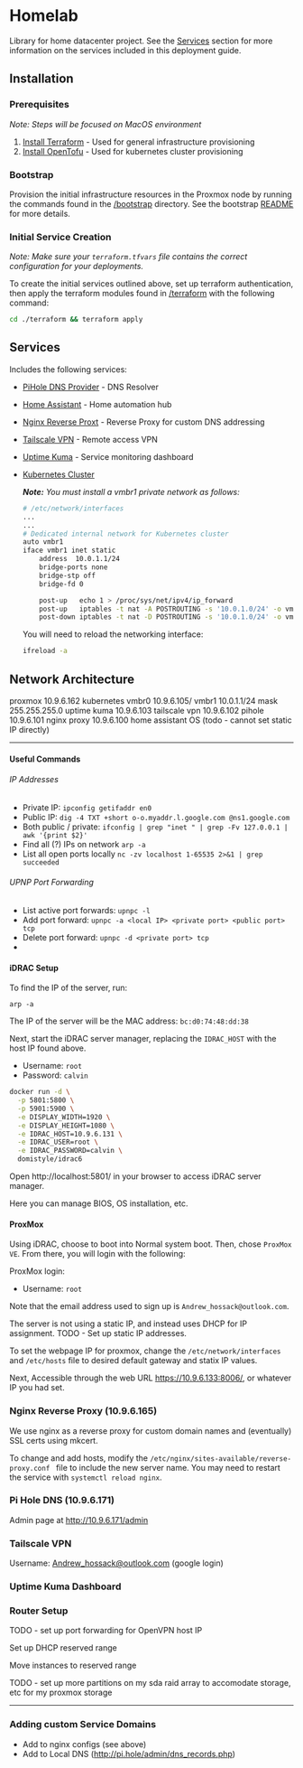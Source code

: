 # Homelab

Library for home datacenter project. See the [Services](#services) section for more information on the services included in this deployment guide.

## Installation

### Prerequisites

_*Note:* Steps will be focused on MacOS environment_

1. [Install Terraform](https://developer.hashicorp.com/terraform/tutorials/aws-get-started/install-cli) - Used for general infrastructure provisioning
2. [Install OpenTofu](https://opentofu.org/docs/intro/install/homebrew/) - Used for kubernetes cluster provisioning

### Bootstrap

Provision the initial infrastructure resources in the Proxmox node by running the commands found in the [/bootstrap](./bootstrap/) directory. See the bootstrap [README](./bootstrap/README.md) for more details.

### Initial Service Creation

_*Note:* Make sure your `terraform.tfvars` file contains the correct configuration for your deployments._

To create the initial services outlined above, set up terraform authentication, then apply the terraform modules found in [/terraform](./terraform/) with the following command:

```bash
cd ./terraform && terraform apply
```

## Services

Includes the following services:

- [PiHole DNS Provider](https://pi-hole.net/) - DNS Resolver
- [Home Assistant](https://www.home-assistant.io/) - Home automation hub
- [Nginx Reverse Proxt](https://nginx.org/en/docs/) - Reverse Proxy for custom DNS addressing
- [Tailscale VPN](https://tailscale.com/) - Remote access VPN
- [Uptime Kuma](https://uptime.kuma.pet/) - Service monitoring dashboard
- [Kubernetes Cluster](https://kubernetes.io/docs/home/)
  <!-- ![](./docs/rudimentary-home-lab-networking-setup_hu7e24e80ab4c40ac9e312f433f8ff016e_307896_1200x0_resize_q75_h2_box_3.webp) -->
  _**Note:** You must install a vmbr1 private network as follows:_
  ```bash
  # /etc/network/interfaces
  ...
  ...
  # Dedicated internal network for Kubernetes cluster
  auto vmbr1
  iface vmbr1 inet static
      address  10.0.1.1/24
      bridge-ports none
      bridge-stp off
      bridge-fd 0

      post-up   echo 1 > /proc/sys/net/ipv4/ip_forward
      post-up   iptables -t nat -A POSTROUTING -s '10.0.1.0/24' -o vmbr0 -j MASQUERADE
      post-down iptables -t nat -D POSTROUTING -s '10.0.1.0/24' -o vmbr0 -j MASQUERADE
  ```

  You will need to reload the networking interface:

  ```bash
  ifreload -a
  ```


## Network Architecture

proxmox 10.9.6.162
kubernetes vmbr0 10.9.6.105/ vmbr1 10.0.1.1/24 mask 255.255.255.0
uptime kuma 10.9.6.103
tailscale vpn 10.9.6.102
pihole 10.9.6.101
nginx proxy 10.9.6.100
home assistant OS (todo - cannot set static IP directly)



---







#### Useful Commands

###### IP Addresses

- Private IP: `ipconfig getifaddr en0`
- Public IP: `dig -4 TXT +short o-o.myaddr.l.google.com @ns1.google.com`
- Both public / private: `ifconfig | grep "inet " | grep -Fv 127.0.0.1 | awk '{print $2}'`
- Find all (?) IPs on network `arp -a`
- List all open ports locally `nc -zv localhost 1-65535 2>&1 | grep succeeded`

###### UPNP Port Forwarding

- List active port forwards: `upnpc -l`
- Add port forward: `upnpc -a <local IP> <private port> <public port> tcp`
- Delete port forward: `upnpc -d <private port> tcp`
-

#### iDRAC Setup

To find the IP of the server, run:

`arp -a`

The IP of the server will be the MAC address: `bc:d0:74:48:dd:38`

Next, start the iDRAC server manager, replacing the `IDRAC_HOST` with the host IP found above.

- Username: `root`
- Password: `calvin`

```bash
docker run -d \
  -p 5801:5800 \
  -p 5901:5900 \
  -e DISPLAY_WIDTH=1920 \
  -e DISPLAY_HEIGHT=1080 \
  -e IDRAC_HOST=10.9.6.131 \
  -e IDRAC_USER=root \
  -e IDRAC_PASSWORD=calvin \
  domistyle/idrac6
```

Open http://localhost:5801/ in your browser to access iDRAC server manager.

Here you can manage BIOS, OS installation, etc.

#### ProxMox

Using iDRAC, choose to boot into Normal system boot. Then, chose `ProxMox VE`. From there, you will login with the following:

ProxMox login:

- Username: `root`

Note that the email address used to sign up is `Andrew_hossack@outlook.com`.

The server is not using a static IP, and instead uses DHCP for IP assignment. TODO - Set up static IP addresses.

To set the webpage IP for proxmox, change the `/etc/network/interfaces` and `/etc/hosts` file to desired default gateway and statix IP values.

Next, Accessible through the web URL https://10.9.6.133:8006/, or whatever IP you had set.

### Nginx Reverse Proxy (10.9.6.165)

We use nginx as a reverse proxy for custom domain names and (eventually) SSL certs using mkcert.

To change and add hosts, modify the `/etc/nginx/sites-available/reverse-proxy.conf ` file to include the new server name. You may need to restart the service with `systemctl reload nginx`.

### Pi Hole DNS (10.9.6.171)

Admin page at http://10.9.6.171/admin

### Tailscale VPN

Username: Andrew_hossack@outlook.com (google login)

### Uptime Kuma Dashboard

### Router Setup

TODO - set up port forwarding for OpenVPN host IP

Set up DHCP reserved range

Move instances to reserved range

TODO - set up more partitions on my sda raid array to accomodate storage, etc for my proxmox storage

---

### Adding custom Service Domains

- Add to nginx configs (see above)
- Add to Local DNS (http://pi.hole/admin/dns_records.php)
